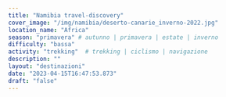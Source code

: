 ```yaml
---
title: "Namibia travel-discovery"
cover_image: "/img/namibia/deserto-canarie_inverno-2022.jpg"
location_name: "Africa"
season: "primavera" # autunno | primavera | estate | inverno
difficulty: "bassa"
activity: "trekking"  # trekking | ciclismo | navigazione
description: ""
layout: "destinazioni"
date: "2023-04-15T16:47:53.873"
draft: "false"
---
```


